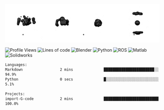 ![cubes](https://github.com/imsenthur/imsenthur/blob/master/cubes.gif)

<!--START_SECTION:waka-->
![Profile Views](http://img.shields.io/badge/Profile%20views-141-blue)
![Lines of code](https://img.shields.io/badge/From%20%22Hello%2C%20World%21%22%2C%20I%27ve%20written-555925%20lines%20of%20code-blue)
![Blender](https://img.shields.io/badge/-Blender-orange)
![Python](https://img.shields.io/badge/-Python-blue)
![ROS](https://img.shields.io/badge/-ROS-lightgrey)
![Matlab](https://img.shields.io/badge/-Matlab-yellow)
![Solidworks](https://img.shields.io/badge/-Solidworks-red)
```text
Languages: 
Markdown                 2 mins              ███████████████████████░░   94.9% 
Python                   0 secs              █░░░░░░░░░░░░░░░░░░░░░░░░   5.1%

Projects: 
import-G-code            2 mins              █████████████████████████   100.0%
```


<!--END_SECTION:waka-->
